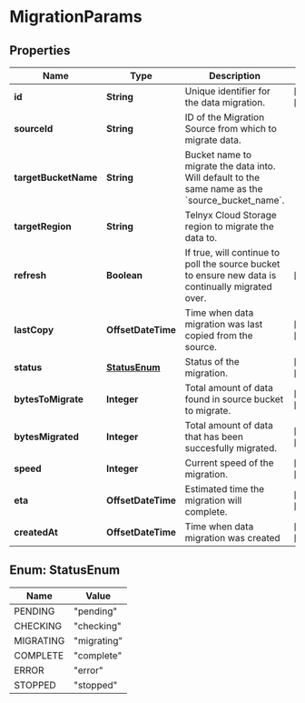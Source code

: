 

# MigrationParams


## Properties

| Name | Type | Description | Notes |
|------------ | ------------- | ------------- | -------------|
|**id** | **String** | Unique identifier for the data migration. |  [optional] [readonly] |
|**sourceId** | **String** | ID of the Migration Source from which to migrate data. |  |
|**targetBucketName** | **String** | Bucket name to migrate the data into. Will default to the same name as the &#x60;source_bucket_name&#x60;. |  |
|**targetRegion** | **String** | Telnyx Cloud Storage region to migrate the data to. |  |
|**refresh** | **Boolean** | If true, will continue to poll the source bucket to ensure new data is continually migrated over. |  [optional] |
|**lastCopy** | **OffsetDateTime** | Time when data migration was last copied from the source. |  [optional] [readonly] |
|**status** | [**StatusEnum**](#StatusEnum) | Status of the migration. |  [optional] [readonly] |
|**bytesToMigrate** | **Integer** | Total amount of data found in source bucket to migrate. |  [optional] [readonly] |
|**bytesMigrated** | **Integer** | Total amount of data that has been succesfully migrated. |  [optional] [readonly] |
|**speed** | **Integer** | Current speed of the migration. |  [optional] [readonly] |
|**eta** | **OffsetDateTime** | Estimated time the migration will complete. |  [optional] [readonly] |
|**createdAt** | **OffsetDateTime** | Time when data migration was created |  [optional] [readonly] |



## Enum: StatusEnum

| Name | Value |
|---- | -----|
| PENDING | &quot;pending&quot; |
| CHECKING | &quot;checking&quot; |
| MIGRATING | &quot;migrating&quot; |
| COMPLETE | &quot;complete&quot; |
| ERROR | &quot;error&quot; |
| STOPPED | &quot;stopped&quot; |



